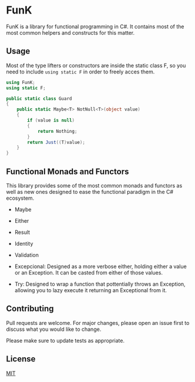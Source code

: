 # FunK
FunK is a library for functional programming in C#. It contains most of the most common helpers and constructs for this matter.

## Usage

Most of the type lifters or constructors are inside the static class F, so you need to include ```using static F``` in order to
freely acces them.

```csharp
using FunK;
using static F;

public static class Guard
{
    public static Maybe<T> NotNull<T>(object value)
    {
        if (value is null)
        {
            return Nothing;
        }
        return Just((T)value);
    }
}

```

## Functional Monads and Functors
This library provides some of the most common monads and functors as well as new ones designed to ease the functional paradigm in
the C# ecosystem.

- Maybe
- Either
- Result
- Identity
- Validation

- Excepcional: Designed as a more verbose either, holding either a value or an Exception. It can be casted from either of those values.
- Try: Designed to wrap a function that pottentially throws an Exception, allowing you to lazy execute it returning an Exceptional from it.


## Contributing
Pull requests are welcome. For major changes, please open an issue first to discuss what you would like to change.

Please make sure to update tests as appropriate.

## License
[MIT](https://choosealicense.com/licenses/mit/)

